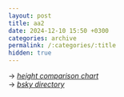 ```yaml
---
layout: post
title: aa2
date: 2024-12-10 15:50 +0300
categories: archive
permalink: /:categories/:title
hidden: true
---
```


-> _[height comparison chart](https://hikaku-sitatter.com/en/)_  
-> _[bsky directory](https://blueskydirectory.com/)_  
